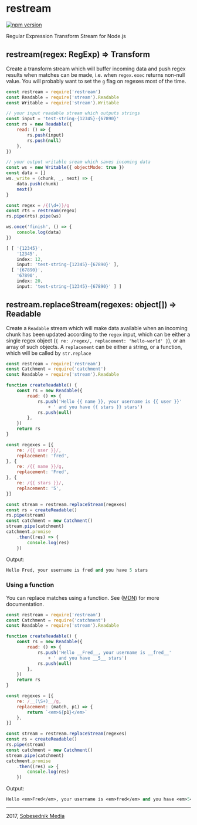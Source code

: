 # restream

[![npm version](https://badge.fury.io/js/restream.svg)](https://badge.fury.io/js/restream)

Regular Expression Transform Stream for Node.js

## restream(regex: RegExp) => Transform

Create a transform stream which will buffer incoming data and push regex results
when matches can be made, i.e. when `regex.exec` returns non-null value. You will probably want to
set the `g` flag on regexes most of the time.

```js
const restream = require('restream')
const Readable = require('stream').Readable
const Writable = require('stream').Writable

// your input readable stream which outputs strings
const input = 'test-string-{12345}-{67890}'
const rs = new Readable({
    read: () => {
        rs.push(input)
        rs.push(null)
    },
})

// your output writable sream which saves incoming data
const ws = new Writable({ objectMode: true })
const data = []
ws._write = (chunk, _, next) => {
    data.push(chunk)
    next()
}

const regex = /{(\d+)}/g
const rts = restream(regex)
rs.pipe(rts).pipe(ws)

ws.once('finish', () => {
    console.log(data)
})
```

```js
[ [ '{12345}',
    '12345',
    index: 12,
    input: 'test-string-{12345}-{67890}' ],
  [ '{67890}',
    '67890',
    index: 20,
    input: 'test-string-{12345}-{67890}' ] ]
```

## restream.replaceStream(regexes: object[]) => Readable

Create a `Readable` stream which will make data available
when an incoming chunk has been updated according to the `regex` input, which can
be either a single regex object (`{ re: /regex/, replacement: 'hello-world' }`),
or an array of such objects. A `replacement` can be either a string, or a function,
which will be called by `str.replace`

```js
const restream = require('restream')
const Catchment = require('catchment')
const Readable = require('stream').Readable

function createReadable() {
    const rs = new Readable({
        read: () => {
            rs.push('Hello {{ name }}, your username is {{ user }}'
                + ' and you have {{ stars }} stars')
            rs.push(null)
        },
    })
    return rs
}

const regexes = [{
    re: /{{ user }}/,
    replacement: 'fred',
}, {
    re: /{{ name }}/g,
    replacement: 'Fred',
}, {
    re: /{{ stars }}/,
    replacement: '5',
}]

const stream = restream.replaceStream(regexes)
const rs = createReadable()
rs.pipe(stream)
const catchment = new Catchment()
stream.pipe(catchment)
catchment.promise
    .then((res) => {
        console.log(res)
    })
```

Output:

```fs
Hello Fred, your username is fred and you have 5 stars
```

### Using a function

You can replace matches using a function. See ([MDN](https://developer.mozilla.org/en/docs/Web/JavaScript/Reference/Global_Objects/String/replace#Specifying_a_function_as_a_parameter))
for more documentation.

```js
const restream = require('restream')
const Catchment = require('catchment')
const Readable = require('stream').Readable

function createReadable() {
    const rs = new Readable({
        read: () => {
            rs.push('Hello __Fred__, your username is __fred__'
                + ' and you have __5__ stars')
            rs.push(null)
        },
    })
    return rs
}

const regexes = [{
    re: /__(\S+)__/g,
    replacement: (match, p1) => {
        return `<em>${p1}</em>`
    },
}]

const stream = restream.replaceStream(regexes)
const rs = createReadable()
rs.pipe(stream)
const catchment = new Catchment()
stream.pipe(catchment)
catchment.promise
    .then((res) => {
        console.log(res)
    })
```

Output:

```fs
Hello <em>Fred</em>, your username is <em>fred</em> and you have <em>5</em> stars
```
---

2017, [Sobesednik Media](https://sobesednik.media)
